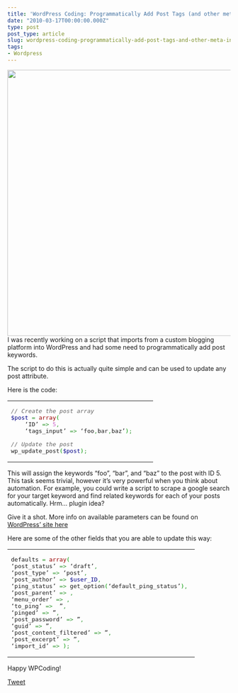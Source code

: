 ```yaml
---
title: 'WordPress Coding: Programmatically Add Post Tags (and other meta info)'
date: "2010-03-17T00:00:00.000Z"
type: post 
post_type: article
slug: wordpress-coding-programmatically-add-post-tags-and-other-meta-info
tags: 
- Wordpress
---
```

<img alt="" src="http://haacked.com/images/haacked_com/WindowsLiveWriter/CategoriesvsTags_833F/561962_price_tag[3].jpg" title="Tags" class="aligncenter" width="600" />  
I was recently working on a script that imports from a custom blogging platform into WordPress and had some need to programmatically add post keywords.

The script to do this is actually quite simple and can be used to update any post attribute.

Here is the code:

<div class="wp_syntax">
  <table>
    <tr>
      <td class="code">
        <pre class="php" style="font-family:monospace;"><span style="color: #666666; font-style: italic;">// Create the post array</span>
<span style="color: #000088;">$post</span> <span style="color: #339933;">=</span> <span style="color: #990000;">array</span><span style="color: #009900;">&#40;</span>
    ‘ID’ <span style="color: #339933;">=&gt;</span> <span style="color: #cc66cc;">5</span><span style="color: #339933;">,</span>
    ‘tags_input’ <span style="color: #339933;">=&gt;</span> ‘foo<span style="color: #339933;">,</span>bar<span style="color: #339933;">,</span>baz’<span style="color: #009900;">&#41;</span><span style="color: #339933;">;</span>     
&nbsp;
<span style="color: #666666; font-style: italic;">// Update the post</span>
wp_update_post<span style="color: #009900;">&#40;</span><span style="color: #000088;">$post</span><span style="color: #009900;">&#41;</span><span style="color: #339933;">;</span></pre>
      </td>
    </tr>
  </table>
</div>

This will assign the keywords &#8220;foo&#8221;, &#8220;bar&#8221;, and &#8220;baz&#8221; to the post with ID 5. This task seems trivial, however it&#8217;s very powerful when you think about automation. For example, you could write a script to scrape a google search for your target keyword and find related keywords for each of your posts automatically. Hrm&#8230; plugin idea?

Give it a shot. More info on available parameters can be found on [WordPress&#8217; site here][1]

Here are some of the other fields that you are able to update this way:

<div class="wp_syntax">
  <table>
    <tr>
      <td class="code">
        <pre class="php" style="font-family:monospace;">defaults <span style="color: #339933;">=</span> <span style="color: #990000;">array</span><span style="color: #009900;">&#40;</span>
‘post_status’ <span style="color: #339933;">=&gt;</span> ‘draft’<span style="color: #339933;">,</span> 
‘post_type’ <span style="color: #339933;">=&gt;</span> ‘post’<span style="color: #339933;">,</span>
‘post_author’ <span style="color: #339933;">=&gt;</span> <span style="color: #000088;">$user_ID</span><span style="color: #339933;">,</span>
‘ping_status’ <span style="color: #339933;">=&gt;</span> get_option<span style="color: #009900;">&#40;</span>‘default_ping_status’<span style="color: #009900;">&#41;</span><span style="color: #339933;">,</span> 
‘post_parent’ <span style="color: #339933;">=&gt;</span> <span style="color: #cc66cc;"></span><span style="color: #339933;">,</span>
‘menu_order’ <span style="color: #339933;">=&gt;</span> <span style="color: #cc66cc;"></span><span style="color: #339933;">,</span>
‘to_ping’ <span style="color: #339933;">=&gt;</span>  ”<span style="color: #339933;">,</span>
‘pinged’ <span style="color: #339933;">=&gt;</span> ”<span style="color: #339933;">,</span>
‘post_password’ <span style="color: #339933;">=&gt;</span> ”<span style="color: #339933;">,</span>
‘guid’ <span style="color: #339933;">=&gt;</span> ”<span style="color: #339933;">,</span>
‘post_content_filtered’ <span style="color: #339933;">=&gt;</span> ”<span style="color: #339933;">,</span>
‘post_excerpt’ <span style="color: #339933;">=&gt;</span> ”<span style="color: #339933;">,</span>
‘import_id’ <span style="color: #339933;">=&gt;</span> <span style="color: #cc66cc;"></span><span style="color: #009900;">&#41;</span><span style="color: #339933;">;</span></pre>
      </td>
    </tr>
  </table>
</div>

Happy WPCoding!

<div style="">
  <a href="http://twitter.com/share" class="twitter-share-button" data-count="horizontal" data-text="Wordpress Coding: Programmatically Add Post Tags (and other meta info)" data-url="http://brandontreb.com/wordpress-coding-programmatically-add-post-tags-and-other-meta-info"  data-via="brandontreb" data-related="brandontreb:">Tweet</a>
</div>

 [1]: http://codex.wordpress.org/Function_Reference/wp_insert_post